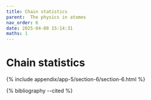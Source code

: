 ```yaml
---
title: Chain statistics
parent:  The physics in atomes
nav_order: 6
date: 2025-04-08 15:14:31
maths: 1
---
```


# Chain statistics

{% include appendix/app-5/section-6/section-6.html %}

{% bibliography --cited %}
